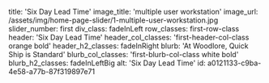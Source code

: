 title: 'Six Day Lead Time'
image_title: 'multiple user workstation'
image_url: /assets/img/home-page-slider/1-multiple-user-workstation.jpg
slider_number: first
div_class: fadeInLeft
row_classes: first-row-class
header: 'Six Day Lead Time'
header_col_classes: 'first-header-col-class orange bold'
header_h2_classes: fadeInRight
blurb: 'At Woodlore, Quick Ship is Standard'
blurb_col_classes: 'first-blurb-col-class white bold'
blurb_h2_classes: fadeInLeftBig
alt: 'Six Day Lead Time'
id: a0121133-c9ba-4e58-a77b-87f319897e71
